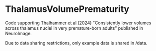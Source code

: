 # ThalamusVolumePrematurity

Code supporting [Thalhammer et al (2024)](https://doi.org/10.1016/j.neuroimage.2024.120732) "Consistently lower volumes across thalamus nuclei in very premature-born adults" published in NeuroImage.

Due to data sharing restrictions, only example data is shared in /data.

